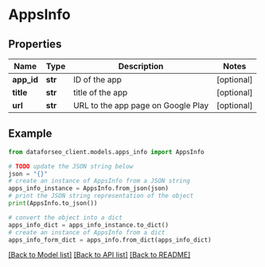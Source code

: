 # AppsInfo


## Properties

Name | Type | Description | Notes
------------ | ------------- | ------------- | -------------
**app_id** | **str** | ID of the app | [optional] 
**title** | **str** | title of the app | [optional] 
**url** | **str** | URL to the app page on Google Play | [optional] 

## Example

```python
from dataforseo_client.models.apps_info import AppsInfo

# TODO update the JSON string below
json = "{}"
# create an instance of AppsInfo from a JSON string
apps_info_instance = AppsInfo.from_json(json)
# print the JSON string representation of the object
print(AppsInfo.to_json())

# convert the object into a dict
apps_info_dict = apps_info_instance.to_dict()
# create an instance of AppsInfo from a dict
apps_info_form_dict = apps_info.from_dict(apps_info_dict)
```
[[Back to Model list]](../README.md#documentation-for-models) [[Back to API list]](../README.md#documentation-for-api-endpoints) [[Back to README]](../README.md)


